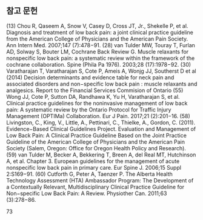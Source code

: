 ## 참고 문헌

(13) Chou R, Qaseem A, Snow V, Casey D, Cross JT, Jr., Shekelle P, et al. Diagnosis and treatment of low back pain: a joint clinical practice guideline from the American College of Physicians and the American Pain Society. Ann Intern Med. 2007;147 (7):478−91.
(28) van Tulder MW, Touray T, Furlan AD, Solway S, Bouter LM, Cochrane Back Review G. Muscle relaxants for nonspecific low back pain: a systematic review within the framework of the cochrane collaboration. Spine (Phila Pa 1976). 2003;28 (17):1978−92.
(30) Varatharajan T, Varatharajan S, Cote P, Ameis A, Wonjg JJ, Southerst D et al (2014) Decision determinants and evidence table for neck pain and associated disorders and non−specific low back pain : muscle relaxants and analgesics. Report to the Financial Services Commision of Ontario
(55) Wong JJ, Cote P, Sutton DA, Randhawa K, Yu H, Varatharajan S, et al. Clinical practice guidelines for the noninvasive management of low back pain: A systematic review by the Ontario Protocol for Traffic Injury Management (OPTIMa) Collaboration. Eur J Pain. 2017;21 (2):201−16.
(58) Livingston, C., King, V., Little, A., Pettinari, C., Thielke, A., Gordon, C. (2011). Evidence−Based Clinical Guidelines Project. Evaluation and Management of Low Back Pain: A Clinical Practice Guideline Based on the Joint Practice Guideline of the American College of Physicians and the American Pain Society (Salem, Oregon: Office for Oregon Health Policy and Research).
(59) van Tulder M, Becker A, Bekkering T, Breen A, del Real MT, Hutchinson A, et al. Chapter 3. European guidelines for the management of acute nonspecific low back pain in primary care. Eur Spine J. 2006;15 Suppl 2:S169−91.
(60) Cutforth G, Peter A, Taenzer P. The Alberta Health Technology Assessment (HTA) Ambassador Program: The Development of a Contextually Relevant, Multidisciplinary Clinical Practice Guideline for Non−specific Low Back Pain: A Review. Physiother Can. 2011;63 (3):278−86.

<PAGE>73